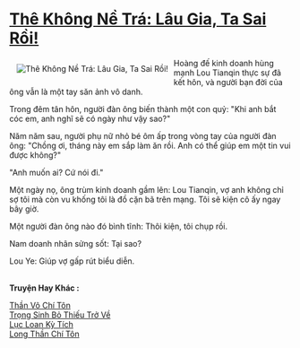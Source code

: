 <a href="https://truyenwiki.net/the-khong-ne-tra-lau-gia-ta-sai-roi.35850/" title="Thê Không Nề Trá: Lâu Gia, Ta Sai Rồi!"><h1>Thê Không Nề Trá: Lâu Gia, Ta Sai Rồi!</h1></a><div style="display:table"><img align="right" style="float: left; padding: 10px;" src="https://truyenwiki.net/a/img/str/src/35850.jpg" alt="Thê Không Nề Trá: Lâu Gia, Ta Sai Rồi!">Hoàng đế kinh doanh hùng mạnh Lou Tianqin thực sự đã kết hôn, và người bạn đời của ông vẫn là một tay săn ảnh vô danh.<p></p> Trong đêm tân hôn, người đàn ông biến thành một con quỷ: "Khi anh bắt cóc em, anh nghĩ sẽ có ngày như vậy sao?"<p></p> Năm năm sau, người phụ nữ nhỏ bé ôm ấp trong vòng tay của người đàn ông: "Chồng ơi, tháng này em sắp làm ăn rồi. Anh có thể giúp em một tin vui được không?"<p></p> "Anh muốn ai? Cứ nói đi."<p></p> Một ngày nọ, ông trùm kinh doanh gầm lên: Lou Tianqin, vợ anh không chỉ sợ tôi mà còn vu khống tôi là đồ cặn bã trên mạng. Tôi sẽ kiện cô ấy ngay bây giờ.<p></p> Một người đàn ông nào đó bình tĩnh: Thôi kiện, tôi chụp rồi.<p></p> Nam doanh nhân sửng sốt: Tại sao?<p></p> Lou Ye: Giúp vợ gấp rút biểu diễn.</div><p><br><b>Truyện Hay Khác :</b></p><a href="https://truyenwiki.net/than-vo-chi-ton.36610/" alt="Thần Võ Chí Tôn">Thần Võ Chí Tôn</a><br/><a href="https://github.com/nownovels/topcv/tree/master/truyenhay/35322" alt="Trọng Sinh Bỏ Thiếu Trở Về">Trọng Sinh Bỏ Thiếu Trở Về</a><br/><a href="https://sangtacviet.wordpress.com/2020/10/22/luc-loan-ky-tich/" alt="Lục Loan Kỳ Tích">Lục Loan Kỳ Tích</a><br/><a href="https://github.com/nownovels/topcv/tree/master/truyenhay/35085" alt="Long Thần Chí Tôn">Long Thần Chí Tôn</a><br/>